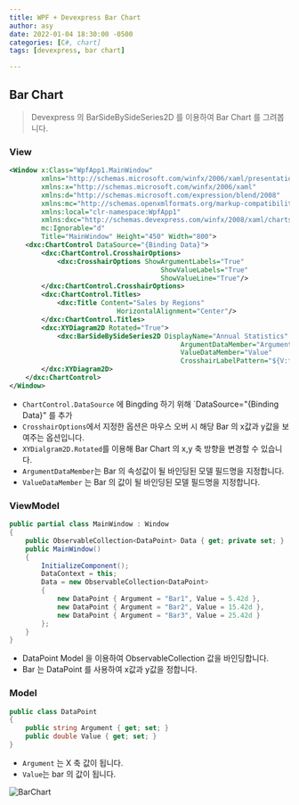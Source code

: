 ```yaml
---
title: WPF + Devexpress Bar Chart
author: asy
date: 2022-01-04 18:30:00 -0500
categories: [C#, chart]
tags: [devexpress, bar chart]

---
```


## Bar Chart

> Devexpress 의 BarSideBySideSeries2D 를 이용하여 Bar Chart 를 그려봅니다.

### View

```xml
<Window x:Class="WpfApp1.MainWindow"
        xmlns="http://schemas.microsoft.com/winfx/2006/xaml/presentation"
        xmlns:x="http://schemas.microsoft.com/winfx/2006/xaml"
        xmlns:d="http://schemas.microsoft.com/expression/blend/2008"
        xmlns:mc="http://schemas.openxmlformats.org/markup-compatibility/2006"
        xmlns:local="clr-namespace:WpfApp1"
        xmlns:dxc="http://schemas.devexpress.com/winfx/2008/xaml/charts"
        mc:Ignorable="d"
        Title="MainWindow" Height="450" Width="800">
    <dxc:ChartControl DataSource="{Binding Data}">
        <dxc:ChartControl.CrosshairOptions>
            <dxc:CrosshairOptions ShowArgumentLabels="True" 
                                      ShowValueLabels="True" 
                                      ShowValueLine="True"/>
        </dxc:ChartControl.CrosshairOptions>
        <dxc:ChartControl.Titles>
            <dxc:Title Content="Sales by Regions" 
                           HorizontalAlignment="Center"/>
        </dxc:ChartControl.Titles>
        <dxc:XYDiagram2D Rotated="True">
            <dxc:BarSideBySideSeries2D DisplayName="Annual Statistics" 
                                           ArgumentDataMember="Argument" 
                                           ValueDataMember="Value" 
                                           CrosshairLabelPattern="${V:f2}M"/>
        </dxc:XYDiagram2D>
    </dxc:ChartControl>
</Window>
```

- `ChartControl.DataSource` 에 Bingding 하기 위해 `DataSource="{Binding Data}" 를 추가
- `CrosshairOptions`에서 지정한 옵션은 마우스 오버 시 해당 Bar 의 x값과 y값을 보여주는 옵션입니다.
- `XYDialgram2D.Rotated`를 이용해 Bar Chart 의 x,y 축 방향을 변경할 수 있습니다.
- `ArgumentDataMember`는 Bar 의 속성값이 될 바인딩된 모델 필드명을 지정합니다.
- `ValueDataMember` 는 Bar 의 값이 될 바인딩된 모델 필드명을 지정합니다.

### ViewModel

```cs
public partial class MainWindow : Window
{
    public ObservableCollection<DataPoint> Data { get; private set; }
    public MainWindow()
    {
        InitializeComponent();
        DataContext = this;
        Data = new ObservableCollection<DataPoint>
        {
            new DataPoint { Argument = "Bar1", Value = 5.42d },
            new DataPoint { Argument = "Bar2", Value = 15.42d },
            new DataPoint { Argument = "Bar3", Value = 25.42d }
        };
    }
}
```

- DataPoint Model 을 이용하여 ObservableCollection 값을 바인딩합니다.
- Bar 는 DataPoint 를 사용하여 x값과 y값을 정합니다.

### Model

```cs
public class DataPoint
{
    public string Argument { get; set; }
    public double Value { get; set; }
}
```

- `Argument` 는 X 축 값이 됩니다.
- `Value`는 bar 의 값이 됩니다.

![BarChart](https://user-images.githubusercontent.com/48425337/165546774-c2a2e078-fdf2-4dd5-894f-2e4815c58d02.png)